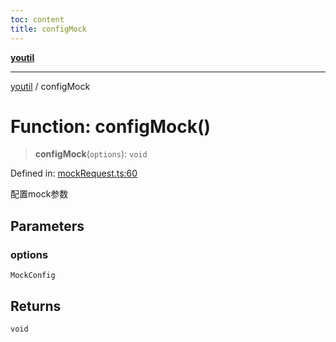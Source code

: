 ```yaml
---
toc: content
title: configMock
---
```

[**youtil**](../README.md)

***

[youtil](../globals.md) / configMock

# Function: configMock()

> **configMock**(`options`): `void`

Defined in: [mockRequest.ts:60](https://github.com/sxei/youtil/blob/30101427658751f8b43f24d4818a71bdd729822f/src/mockRequest.ts#L60)

配置mock参数

## Parameters

### options

`MockConfig`

## Returns

`void`
